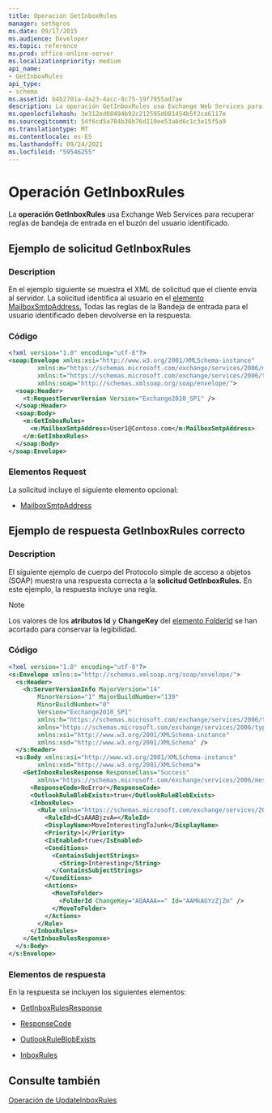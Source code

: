 ```yaml
---
title: Operación GetInboxRules
manager: sethgros
ms.date: 09/17/2015
ms.audience: Developer
ms.topic: reference
ms.prod: office-online-server
ms.localizationpriority: medium
api_name:
- GetInboxRules
api_type:
- schema
ms.assetid: b4b2701a-4a23-4acc-8c75-19f7955ad7ae
description: La operación GetInboxRules usa Exchange Web Services para recuperar reglas de bandeja de entrada en el buzón del usuario identificado.
ms.openlocfilehash: 3e312ed08494b92c212595d081454b5f2ca6117e
ms.sourcegitcommit: 54f6cd5a704b36b76d110ee53a6d6c1c3e15f5a9
ms.translationtype: MT
ms.contentlocale: es-ES
ms.lasthandoff: 09/24/2021
ms.locfileid: "59546255"
---
```

# <a name="getinboxrules-operation"></a>Operación GetInboxRules

La **operación GetInboxRules** usa Exchange Web Services para recuperar reglas de bandeja de entrada en el buzón del usuario identificado. 
  
## <a name="getinboxrules-request-example"></a>Ejemplo de solicitud GetInboxRules

### <a name="description"></a>Description

En el ejemplo siguiente se muestra el XML de solicitud que el cliente envía al servidor. La solicitud identifica al usuario en el [elemento MailboxSmtpAddress.](mailboxsmtpaddress.md) Todas las reglas de la Bandeja de entrada para el usuario identificado deben devolverse en la respuesta. 
  
### <a name="code"></a>Código

```XML
<?xml version="1.0" encoding="utf-8"?>
<soap:Envelope xmlns:xsi="http://www.w3.org/2001/XMLSchema-instance"
        xmlns:m="https://schemas.microsoft.com/exchange/services/2006/messages"
        xmlns:t="https://schemas.microsoft.com/exchange/services/2006/types"
        xmlns:soap="http://schemas.xmlsoap.org/soap/envelope/">
  <soap:Header>
    <t:RequestServerVersion Version="Exchange2010_SP1" />
  </soap:Header>
  <soap:Body>
    <m:GetInboxRules>
      <m:MailboxSmtpAddress>User1@Contoso.com</m:MailboxSmtpAddress>
    </m:GetInboxRules>
  </soap:Body>
</soap:Envelope>
```

### <a name="request-elements"></a>Elementos Request

La solicitud incluye el siguiente elemento opcional:
  
- [MailboxSmtpAddress](mailboxsmtpaddress.md)
    
## <a name="successful-getinboxrules-response-example"></a>Ejemplo de respuesta GetInboxRules correcto

### <a name="description"></a>Description

El siguiente ejemplo de cuerpo del Protocolo simple de acceso a objetos (SOAP) muestra una respuesta correcta a la **solicitud GetInboxRules.** En este ejemplo, la respuesta incluye una regla. 
  
> [!NOTE]
> Los valores de los **atributos Id** y **ChangeKey** del [elemento FolderId](folderid.md) se han acortado para conservar la legibilidad. 
  
### <a name="code"></a>Código

```XML
<?xml version="1.0" encoding="utf-8"?>
<s:Envelope xmlns:s="http://schemas.xmlsoap.org/soap/envelope/">
  <s:Header>
    <h:ServerVersionInfo MajorVersion="14"
        MinorVersion="1" MajorBuildNumber="139"
        MinorBuildNumber="0"
        Version="Exchange2010_SP1"
        xmlns:h="https://schemas.microsoft.com/exchange/services/2006/types"
        xmlns="https://schemas.microsoft.com/exchange/services/2006/types"
        xmlns:xsi="http://www.w3.org/2001/XMLSchema-instance"
        xmlns:xsd="http://www.w3.org/2001/XMLSchema" />
  </s:Header>
  <s:Body xmlns:xsi="http://www.w3.org/2001/XMLSchema-instance"
        xmlns:xsd="http://www.w3.org/2001/XMLSchema">
    <GetInboxRulesResponse ResponseClass="Success"
        xmlns="https://schemas.microsoft.com/exchange/services/2006/messages">
      <ResponseCode>NoError</ResponseCode>
      <OutlookRuleBlobExists>true</OutlookRuleBlobExists>
      <InboxRules>
        <Rule xmlns="https://schemas.microsoft.com/exchange/services/2006/types">
          <RuleId>dCsAAABjzvA=</RuleId>
          <DisplayName>MoveInterestingToJunk</DisplayName>
          <Priority>1</Priority>
          <IsEnabled>true</IsEnabled>
          <Conditions>
            <ContainsSubjectStrings>
              <String>Interesting</String>
            </ContainsSubjectStrings>
          </Conditions>
          <Actions>
            <MoveToFolder>
              <FolderId ChangeKey="AQAAAA==" Id="AAMkAGYzZjZm" />
            </MoveToFolder>
          </Actions>
        </Rule>
      </InboxRules>
    </GetInboxRulesResponse>
  </s:Body>
</s:Envelope>
```

### <a name="response-elements"></a>Elementos de respuesta

En la respuesta se incluyen los siguientes elementos:
  
- [GetInboxRulesResponse](getinboxrulesresponse.md)
    
- [ResponseCode](responsecode.md)
    
- [OutlookRuleBlobExists](outlookruleblobexists.md)
    
- [InboxRules](inboxrules.md)
    
## <a name="see-also"></a>Consulte también



[Operación de UpdateInboxRules](updateinboxrules-operation.md)

